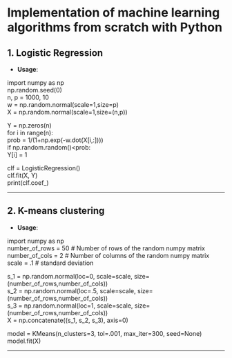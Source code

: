 # Implementation of machine learning algorithms from scratch with Python## 1. Logistic Regression * **Usage**:import numpy as np <br/>np.random.seed(0) <br/>n, p = 1000, 10 <br/>w = np.random.normal(scale=1,size=p) <br/>X = np.random.normal(scale=1,size=(n,p)) <br/>Y = np.zeros(n) <br/>for i in range(n): <br/>  prob = 1/(1+np.exp(-w.dot(X[i,:]))) <br/>  if np.random.random()<prob: <br/>    Y[i] = 1 <br/>clf = LogisticRegression() <br/>clf.fit(X, Y) <br/>print(clf.coef_)***## 2. K-means clustering* **Usage**:import numpy as np <br/>number\_of\_rows  = 50 # Number of rows of the random numpy matrix <br/>number\_of\_cols  = 2 # Number of columns of the random numpy matrix <br/>scale = .1 # standard deviation <br/>s\_1 = np.random.normal(loc=0, scale=scale, size=(number\_of\_rows,number\_of\_cols)) <br/>s\_2 = np.random.normal(loc=.5, scale=scale, size=(number\_of\_rows,number\_of\_cols)) <br/>s\_3 = np.random.normal(loc=1, scale=scale, size=(number\_of\_rows,number\_of\_cols)) <br/>X = np.concatenate((s\_1, s\_2, s\_3), axis=0) <br/>model = KMeans(n\_clusters=3, tol=.001, max\_iter=300, seed=None) <br/>model.fit(X)***